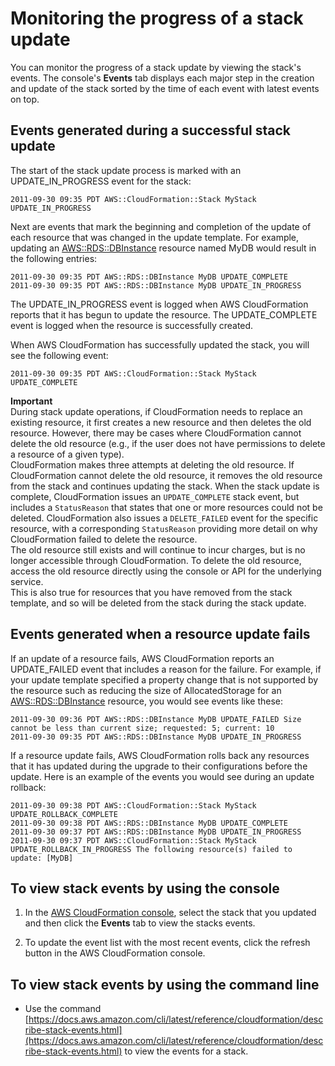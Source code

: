 # Monitoring the progress of a stack update<a name="using-cfn-updating-stacks-monitor-stack"></a>

You can monitor the progress of a stack update by viewing the stack's events\. The console's **Events** tab displays each major step in the creation and update of the stack sorted by the time of each event with latest events on top\. 

## Events generated during a successful stack update<a name="using-cfn-updating-stacks-monitor-stack-update-events"></a>

The start of the stack update process is marked with an UPDATE\_IN\_PROGRESS event for the stack:

```
2011-09-30 09:35 PDT AWS::CloudFormation::Stack MyStack UPDATE_IN_PROGRESS 
```

Next are events that mark the beginning and completion of the update of each resource that was changed in the update template\. For example, updating an [AWS::RDS::DBInstance](https://docs.aws.amazon.com/AWSCloudFormation/latest/UserGuide/aws-properties-rds-database-instance.html) resource named MyDB would result in the following entries:

```
2011-09-30 09:35 PDT AWS::RDS::DBInstance MyDB UPDATE_COMPLETE
2011-09-30 09:35 PDT AWS::RDS::DBInstance MyDB UPDATE_IN_PROGRESS
```

The UPDATE\_IN\_PROGRESS event is logged when AWS CloudFormation reports that it has begun to update the resource\. The UPDATE\_COMPLETE event is logged when the resource is successfully created\.

When AWS CloudFormation has successfully updated the stack, you will see the following event:

```
2011-09-30 09:35 PDT AWS::CloudFormation::Stack MyStack UPDATE_COMPLETE 
```

**Important**  
During stack update operations, if CloudFormation needs to replace an existing resource, it first creates a new resource and then deletes the old resource\. However, there may be cases where CloudFormation cannot delete the old resource \(e\.g\., if the user does not have permissions to delete a resource of a given type\)\.  
CloudFormation makes three attempts at deleting the old resource\. If CloudFormation cannot delete the old resource, it removes the old resource from the stack and continues updating the stack\. When the stack update is complete, CloudFormation issues an `UPDATE_COMPLETE` stack event, but includes a `StatusReason` that states that one or more resources could not be deleted\. CloudFormation also issues a `DELETE_FAILED` event for the specific resource, with a corresponding `StatusReason` providing more detail on why CloudFormation failed to delete the resource\.  
The old resource still exists and will continue to incur charges, but is no longer accessible through CloudFormation\. To delete the old resource, access the old resource directly using the console or API for the underlying service\.  
This is also true for resources that you have removed from the stack template, and so will be deleted from the stack during the stack update\.

## Events generated when a resource update fails<a name="using-cfn-updating-stacks-monitor-stack-update-failure"></a>

If an update of a resource fails, AWS CloudFormation reports an UPDATE\_FAILED event that includes a reason for the failure\. For example, if your update template specified a property change that is not supported by the resource such as reducing the size of AllocatedStorage for an [AWS::RDS::DBInstance](https://docs.aws.amazon.com/AWSCloudFormation/latest/UserGuide/aws-properties-rds-database-instance.html) resource, you would see events like these:

```
2011-09-30 09:36 PDT AWS::RDS::DBInstance MyDB UPDATE_FAILED Size cannot be less than current size; requested: 5; current: 10
2011-09-30 09:35 PDT AWS::RDS::DBInstance MyDB UPDATE_IN_PROGRESS
```

If a resource update fails, AWS CloudFormation rolls back any resources that it has updated during the upgrade to their configurations before the update\. Here is an example of the events you would see during an update rollback:

```
2011-09-30 09:38 PDT AWS::CloudFormation::Stack MyStack UPDATE_ROLLBACK_COMPLETE
2011-09-30 09:38 PDT AWS::RDS::DBInstance MyDB UPDATE_COMPLETE
2011-09-30 09:37 PDT AWS::RDS::DBInstance MyDB UPDATE_IN_PROGRESS
2011-09-30 09:37 PDT AWS::CloudFormation::Stack MyStack UPDATE_ROLLBACK_IN_PROGRESS The following resource(s) failed to update: [MyDB]
```

## To view stack events by using the console<a name="using-cfn-updating-stacks-monitor-stack.CON"></a>

1. In the [AWS CloudFormation console](https://console.aws.amazon.com/cloudformation), select the stack that you updated and then click the **Events** tab to view the stacks events\.

1. To update the event list with the most recent events, click the refresh button in the AWS CloudFormation console\.

## To view stack events by using the command line<a name="using-cfn-updating-stacks-monitor-stack.CLI"></a>
+ Use the command [https://docs.aws.amazon.com/cli/latest/reference/cloudformation/describe-stack-events.html](https://docs.aws.amazon.com/cli/latest/reference/cloudformation/describe-stack-events.html) to view the events for a stack\.